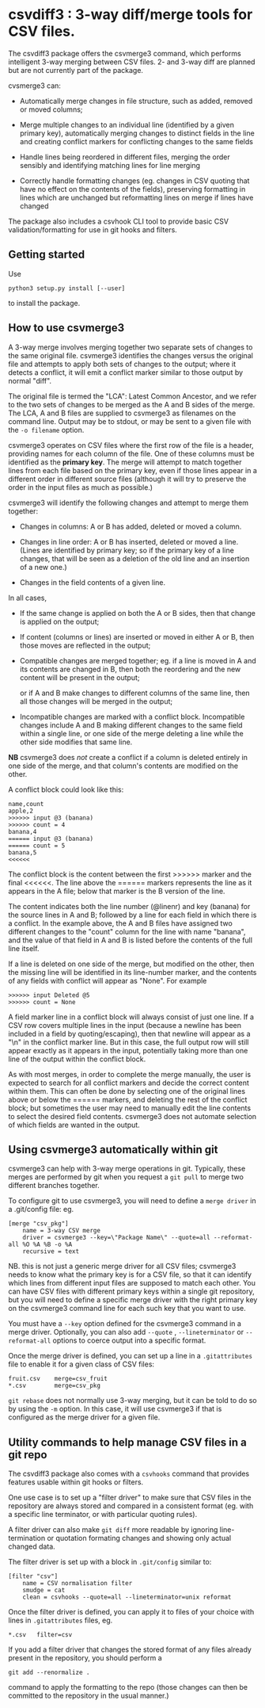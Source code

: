 # csvdiff3 : 3-way diff/merge tools for CSV files.

The csvdiff3 package offers the csvmerge3 command, which performs
intelligent 3-way merging between CSV files.  2- and 3-way diff are
planned but are not currently part of the package.

cvsmerge3 can:

* Automatically merge changes in file structure, such as added,
  removed or moved columns;

* Merge multiple changes to an individual line (identified by a given
  primary key), automatically merging changes to distinct fields in
  the line and creating conflict markers for conflicting changes to
  the same fields

* Handle lines being reordered in different files, merging the order
  sensibly and identifying matching lines for line merging

* Correctly handle formatting changes (eg. changes in CSV quoting that
  have no effect on the contents of the fields), preserving formatting
  in lines which are unchanged but reformatting lines on merge if
  lines have changed

The package also includes a csvhook CLI tool to provide basic CSV
validation/formatting for use in git hooks and filters.

## Getting started

Use

	python3 setup.py install [--user]

to install the package.

## How to use csvmerge3

A 3-way merge involves merging together two separate sets of changes
to the same original file.  csvmerge3 identifies the changes versus
the original file and attempts to apply both sets of changes to the
output; where it detects a conflict, it will emit a conflict marker
similar to those output by normal "diff".

The original file is termed the "LCA": Latest Common Ancestor, and we
refer to the two sets of changes to be merged as the A and B sides of
the merge.  The LCA, A and B files are supplied to csvmerge3 as
filenames on the command line.  Output may be to stdout, or may be
sent to a given file with the `-o filename` option.

csvmerge3 operates on CSV files where the first row of the file is a
header, providing names for each column of the file.  One of these
columns must be identified as the **primary key**.  The merge will
attempt to match together lines from each file based on the primary
key, even if those lines appear in a different order in different
source files (although it will try to preserve the order in the input
files as much as possible.)

csvmerge3 will identify the following changes and attempt to merge
them together:

* Changes in columns: A or B has added, deleted or moved a column.

* Changes in line order: A or B has inserted, deleted or moved a line.
  (Lines are identified by primary key; so if the primary key of a
  line changes, that will be seen as a deletion of the old line and an
  insertion of a new one.)

* Changes in the field contents of a given line.

In all cases,

* If the same change is applied on both the A or B sides, then that
  change is applied on the output;

* If content (columns or lines) are inserted or moved in either A or
  B, then those moves are reflected in the output;

* Compatible changes are merged together; eg. if a line is moved in A
  and its contents are changed in B, then both the reordering and the
  new content will be present in the output;

  or if A and B make changes to different columns of the same line,
  then all those changes will be merged in the output;

* Incompatible changes are marked with a conflict block.  Incompatible
  changes include A and B making different changes to the same field
  within a single line, or one side of the merge deleting a line while
  the other side modifies that same line.

**NB** csvmerge3 does *not* create a conflict if a column is deleted
entirely in one side of the merge, and that column's contents are
modified on the other.

A conflict block could look like this:

	name,count
	apple,2
	>>>>>> input @3 (banana)
	>>>>>> count = 4
	banana,4
	====== input @3 (banana)
	====== count = 5
	banana,5
	<<<<<<

The conflict block is the content between the first >>>>>> marker and
the final <<<<<<.  The line above the ====== markers represents the
line as it appears in the A file; below that marker is the B version
of the line.

The content indicates both the line number (@linenr) and key (banana)
for the source lines in A and B; followed by a line for each field in
which there is a conflict.  In the example above, the A and B files
have assigned two different changes to the "count" column for the line
with name "banana", and the value of that field in A and B is listed
before the contents of the full line itself.

If a line is deleted on one side of the merge, but modified on the
other, then the missing line will be identified in its line-number
marker, and the contents of any fields with conflict will appear as
"None".  For example

	>>>>>> input Deleted @5
	>>>>>> count = None

A field marker line in a conflict block will always consist of just
one line.  If a CSV row covers multiple lines in the input (because a
newline has been included in a field by quoting/escaping), then that
newline will appear as a "\n" in the conflict marker line.  But in
this case, the full output row will still appear exactly as it appears
in the input, potentially taking more than one line of the output
within the conflict block.

As with most merges, in order to complete the merge manually, the user
is expected to search for all conflict markers and decide the correct
content within them.  This can often be done by selecting one of the
original lines above or below the ====== markers, and deleting the
rest of the conflict block; but sometimes the user may need to
manually edit the line contents to select the desired field contents.
csvmerge3 does not automate selection of which fields are wanted in
the output.

## Using csvmerge3 automatically within git

csvmerge3 can help with 3-way merge operations in git.  Typically,
these merges are performed by git when you request a `git pull` to
merge two different branches together.

To configure git to use csvmerge3, you will need to define a `merge
driver` in a .git/config file: eg.

    [merge "csv_pkg"]
	    name = 3-way CSV merge
	    driver = csvmerge3 --key=\"Package Name\" --quote=all --reformat-all %O %A %B -o %A
	    recursive = text

NB. this is not just a generic merge driver for all CSV files;
csvmerge3 needs to know what the primary key is for a CSV file, so
that it can identify which lines from different input files are
supposed to match each other.  You can have CSV files with different
primary keys within a single git repository, but you will need to
define a specific merge driver with the right primary key on the
csvmerge3 command line for each such key that you want to use.

You must have a `--key` option defined for the csvmerge3 command in a
merge driver.  Optionally, you can also add `--quote` ,
`--lineterminator` or `--reformat-all` options to coerce output into a
specific format.

Once the merge driver is defined, you can set up a line in a
`.gitattributes` file to enable it for a given class of CSV files:

    fruit.csv	 merge=csv_fruit
	*.csv		 merge=csv_pkg

`git rebase` does not normally use 3-way merging, but it can be told
to do so by using the `-m` option.  In this case, it will use
csvmerge3 if that is configured as the merge driver for a given file.

## Utility commands to help manage CSV files in a git repo

The csvdiff3 package also comes with a `csvhooks` command that
provides features usable within git hooks or filters.

One use case is to set up a "filter driver" to make sure that CSV
files in the repository are always stored and compared in a consistent
format (eg. with a specific line terminator, or with particular
quoting rules).

A filter driver can also make `git diff` more readable by ignoring
line-termination or quotation formating changes and showing only
actual changed data.

The filter driver is set up with a block in `.git/config` similar to:

    [filter "csv"]
	    name = CSV normalisation filter
	    smudge = cat
	    clean = csvhooks --quote=all --lineterminator=unix reformat

Once the filter driver is defined, you can apply it to files of your
choice with lines in `.gitattributes` files, eg.

    *.csv	filter=csv

If you add a filter driver that changes the stored format of any files
already present in the repository, you should perform a

    git add --renormalize .

command to apply the formatting to the repo (those changes can then be
committed to the repository in the usual manner.)
